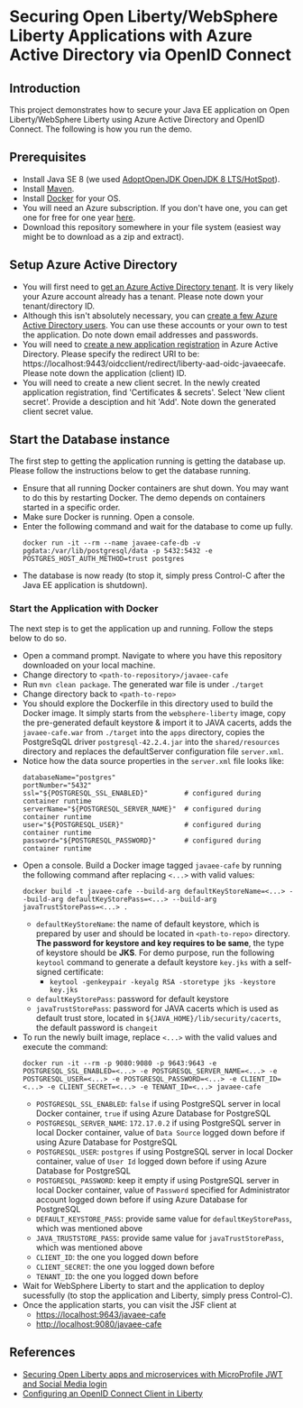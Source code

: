 # Securing Open Liberty/WebSphere Liberty Applications with Azure Active Directory via OpenID Connect

## Introduction
This project demonstrates how to secure your Java EE application on Open Liberty/WebSphere Liberty using Azure Active Directory and OpenID Connect. The following is how you run the demo.

## Prerequisites
* Install Java SE 8 (we used [AdoptOpenJDK OpenJDK 8 LTS/HotSpot](https://adoptopenjdk.net)).
* Install [Maven](https://maven.apache.org/download.cgi).
* Install [Docker](https://docs.docker.com/get-docker/) for your OS.
* You will need an Azure subscription. If you don't have one, you can get one for free for one year [here](https://azure.microsoft.com/en-us/free).
* Download this repository somewhere in your file system (easiest way might be to download as a zip and extract).

## Setup Azure Active Directory
* You will first need to [get an Azure Active Directory tenant](https://docs.microsoft.com/en-us/azure/active-directory/develop/quickstart-create-new-tenant). It is very likely your Azure account already has a tenant. Please note down your tenant/directory ID.
* Although this isn't absolutely necessary, you can [create a few Azure Active Directory users](https://docs.microsoft.com/en-us/azure/active-directory/fundamentals/add-users-azure-active-directory). You can use these accounts or your own to test the application. Do note down email addresses and passwords.
* You will need to [create a new application registration](https://docs.microsoft.com/en-us/azure/active-directory/develop/quickstart-register-app) in Azure Active Directory. Please specify the redirect URI to be: https://localhost:9443/oidcclient/redirect/liberty-aad-oidc-javaeecafe. Please note down the application (client) ID.
* You will need to create a new client secret. In the newly created application registration, find 'Certificates & secrets'. Select 'New client secret'. Provide a desciption and hit 'Add'. Note down the generated client secret value.

## Start the Database instance
The first step to getting the application running is getting the database up. Please follow the instructions below to get the database running.
* Ensure that all running Docker containers are shut down. You may want to do this by restarting Docker. The demo depends on containers started in a specific order.
* Make sure Docker is running. Open a console.
* Enter the following command and wait for the database to come up fully.
  ```
  docker run -it --rm --name javaee-cafe-db -v pgdata:/var/lib/postgresql/data -p 5432:5432 -e POSTGRES_HOST_AUTH_METHOD=trust postgres
  ```
* The database is now ready (to stop it, simply press Control-C after the Java EE application is shutdown).

### Start the Application with Docker
The next step is to get the application up and running. Follow the steps below to do so.
* Open a command prompt. Navigate to where you have this repository downloaded on your local machine.
* Change directory to `<path-to-repository>/javaee-cafe`
* Run `mvn clean package`. The generated war file is under `./target`
* Change directory back to `<path-to-repo>`
* You should explore the Dockerfile in this directory used to build the Docker image. It simply starts from the `websphere-liberty` image, copy the pre-generated default keystore & import it to JAVA cacerts, adds the `javaee-cafe.war` from `./target` into the `apps` directory, copies the PostgreSqQL driver `postgresql-42.2.4.jar` into the `shared/resources` directory and replaces the defaultServer configuration file `server.xml`.
* Notice how the data source properties in the `server.xml` file looks like:
  ```
  databaseName="postgres"
  portNumber="5432"
  ssl="${POSTGRESQL_SSL_ENABLED}"         # configured during container runtime
  serverName="${POSTGRESQL_SERVER_NAME}"  # configured during container runtime 
  user="${POSTGRESQL_USER}"               # configured during container runtime
  password="${POSTGRESQL_PASSWORD}"       # configured during container runtime
  ```
* Open a console. Build a Docker image tagged `javaee-cafe` by running the following command after replacing `<...>` with valid values:
  ```
  docker build -t javaee-cafe --build-arg defaultKeyStoreName=<...> --build-arg defaultKeyStorePass=<...> --build-arg javaTrustStorePass=<...> .
  ```
  * `defaultKeyStoreName`: the name of default keystore, which is prepared by user and should be located in `<path-to-repo>` directory. <b>The password for keystore and key requires to be same</b>, the type of keystore should be <b>JKS</b>. For demo purpose, run the following `keytool` command to generate a default keystore `key.jks` with a self-signed certificate:
    * `keytool -genkeypair -keyalg RSA -storetype jks -keystore key.jks`
  * `defaultKeyStorePass`: password for default keystore
  * `javaTrustStorePass`: password for JAVA cacerts which is used as default trust store, located in `${JAVA_HOME}/lib/security/cacerts`, the default password is `changeit`
* To run the newly built image, replace `<...>` with the valid values and execute the command:
  ```
  docker run -it --rm -p 9080:9080 -p 9643:9643 -e POSTGRESQL_SSL_ENABLED=<...> -e POSTGRESQL_SERVER_NAME=<...> -e POSTGRESQL_USER=<...> -e POSTGRESQL_PASSWORD=<...> -e CLIENT_ID=<...> -e CLIENT_SECRET=<...> -e TENANT_ID=<...> javaee-cafe
  ```
  * `POSTGRESQL_SSL_ENABLED`: `false` if using PostgreSQL server in local Docker container, `true` if using Azure Database for PostgreSQL
  * `POSTGRESQL_SERVER_NAME`: `172.17.0.2` if using PostgreSQL server in local Docker container, value of `Data Source` logged down before if using Azure Database for PostgreSQL
  * `POSTGRESQL_USER`: `postgres` if using PostgreSQL server in local Docker container, value of `User Id` logged down before if using Azure Database for PostgreSQL
  * `POSTGRESQL_PASSWORD`: keep it empty if using PostgreSQL server in local Docker container, value of `Password` specified for Administrator account logged down before if using Azure Database for PostgreSQL
  * `DEFAULT_KEYSTORE_PASS`: provide same value for `defaultKeyStorePass`, which was mentioned above
  * `JAVA_TRUSTSTORE_PASS`: provide same value for `javaTrustStorePass`, which was mentioned above
  * `CLIENT_ID`: the one you logged down before
  * `CLIENT_SECRET`: the one you logged down before
  * `TENANT_ID`: the one you logged down before
* Wait for WebSphere Liberty to start and the application to deploy sucessfully (to stop the application and Liberty, simply press Control-C).
* Once the application starts, you can visit the JSF client at
  * [https://localhost:9643/javaee-cafe](https://localhost:9643/javaee-cafe)
  * [http://localhost:9080/javaee-cafe](http://localhost:9080/javaee-cafe)

## References
* [Securing Open Liberty apps and microservices with MicroProfile JWT and Social Media login](https://openliberty.io/blog/2019/08/29/securing-microservices-social-login-jwt.html)
* [Configuring an OpenID Connect Client in Liberty](https://www.ibm.com/support/knowledgecenter/SSEQTP_liberty/com.ibm.websphere.wlp.doc/ae/twlp_config_oidc_rp.html)
